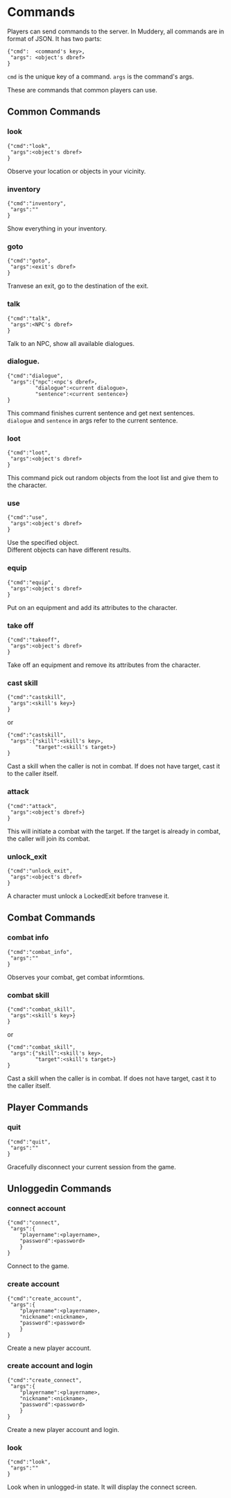 # Commands

Players can send commands to the server. In Muddery, all commands are in format of JSON. It has two parts:
```
{"cmd":  <command's key>,
 "args": <object's dbref>
}
```

`cmd` is the unique key of a command. `args` is the command's args.

These are commands that common players can use.

## Common Commands

### look
```
{"cmd":"look",
 "args":<object's dbref>
}
```
Observe your location or objects in your vicinity.


### inventory
```
{"cmd":"inventory",
 "args":""
}
```
Show everything in your inventory.


### goto
```
{"cmd":"goto",
 "args":<exit's dbref>
}
```
Tranvese an exit, go to the destination of the exit.


### talk
```
{"cmd":"talk",
 "args":<NPC's dbref>
}
```
Talk to an NPC, show all available dialogues.


### dialogue.
```
{"cmd":"dialogue",
 "args":{"npc":<npc's dbref>,
         "dialogue":<current dialogue>,
         "sentence":<current sentence>}
}
```
This command finishes current sentence and get next sentences.<br>
`dialogue` and `sentence` in args refer to the current sentence.


### loot
```
{"cmd":"loot",
 "args":<object's dbref>
}
```
This command pick out random objects from the loot list and give them to the character.


### use
```
{"cmd":"use",
 "args":<object's dbref>
}
```
Use the specified object.<br>
Different objects can have different results.


### equip
```
{"cmd":"equip",
 "args":<object's dbref>
}
```
Put on an equipment and add its attributes to the character.


### take off
```
{"cmd":"takeoff",
 "args":<object's dbref>
}
```
Take off an equipment and remove its attributes from the character.


### cast skill
```
{"cmd":"castskill",
 "args":<skill's key>}
}
```
or
```
{"cmd":"castskill",
 "args":{"skill":<skill's key>,
         "target":<skill's target>}
}
```
Cast a skill when the caller is not in combat. If does not have target, cast it to the caller itself.


### attack
```
{"cmd":"attack",
 "args":<object's dbref>}
}
```
This will initiate a combat with the target. If the target is already in combat, the caller will join its combat.


### unlock_exit
```
{"cmd":"unlock_exit",
 "args":<object's dbref>
}
```
A character must unlock a LockedExit before tranvese it.


## Combat Commands

### combat info
```
{"cmd":"combat_info",
 "args":""
}
```
Observes your combat, get combat informtions.


### combat skill
```
{"cmd":"combat_skill",
 "args":<skill's key>}
}
```
or
```
{"cmd":"combat_skill",
 "args":{"skill":<skill's key>,
         "target":<skill's target>}
}
```
Cast a skill when the caller is in combat. If does not have target, cast it to the caller itself.


## Player Commands

### quit
```
{"cmd":"quit",
 "args":""
}
```
Gracefully disconnect your current session from the game.


## Unloggedin Commands

### connect account
```
{"cmd":"connect",
 "args":{
    "playername":<playername>,
    "password":<password>
    }
}
```
Connect to the game.


### create account
```
{"cmd":"create_account",
 "args":{
    "playername":<playername>,
    "nickname":<nickname>,
    "password":<password>
    }
}
```
Create a new player account.


### create account and login
```
{"cmd":"create_connect",
 "args":{
    "playername":<playername>,
    "nickname":<nickname>,
    "password":<password>
    }
}
```
Create a new player account and login.


### look
```
{"cmd":"look",
 "args":""
}
```
Look when in unlogged-in state. It will display the connect screen.
